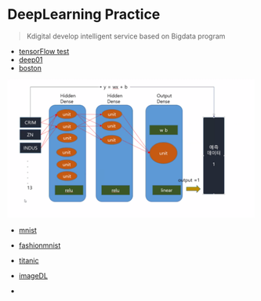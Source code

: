 # DeepLearning Practice

>  Kdigital develop intelligent service based on Bigdata program

* [tensorFlow test](./test.py)
* [deep01](./deep01.py)
* [boston](./boston.py)

![boston_model](boston_model.png)

* [mnist](./mnist.ipynb)
* [fashionmnist](./fashmnist.ipynb)
* [titanic](./titanic.ipynb)

* [imageDL](./p121.ipynb)
* 

